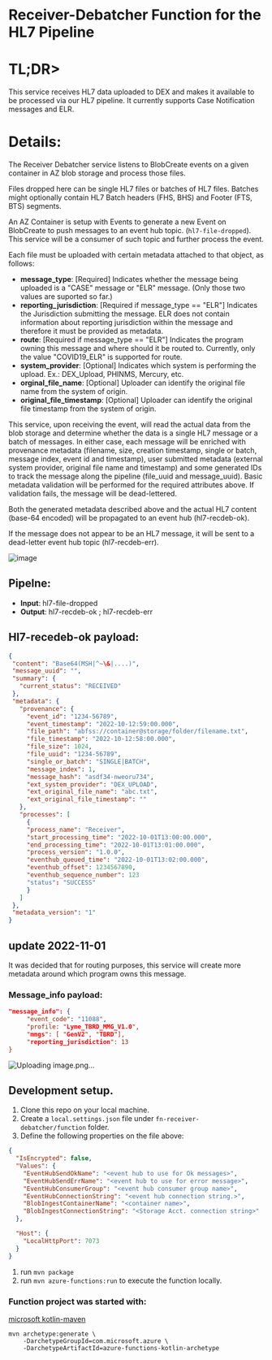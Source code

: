 
# Receiver-Debatcher Function for the HL7 Pipeline

# TL;DR>

This service receives HL7 data uploaded to DEX and makes it available to be processed via our HL7 pipeline. It currently supports Case Notification messages and ELR.
	
	
# Details:
The Receiver Debatcher service listens to BlobCreate events on a given container in AZ blob storage and process those files.

Files dropped here can be single HL7 files or batches of HL7 files. Batches might optionally contain HL7 Batch headers (FHS, BHS) and Footer (FTS, BTS) segments.

An AZ Container is setup with Events to generate a new Event on BlobCreate to push messages to an event hub topic. (<code>hl7-file-dropped</code>). This service will be a consumer of such topic and further process the event.

Each file must be uploaded with certain metadata attached to that object, as follows:
- **message_type**: [Required] Indicates whether the message being uploaded is a "CASE" message or "ELR" message. (Only those two values are suported so far.)
- **reporting_jurisdiction**: [Required if message_type == "ELR"] Indicates the Jurisdiction submitting the message. ELR does not contain information about reporting jurisdiction within the message and therefore it must be provided as metadata.
- **route**: [Required if message_type == "ELR"] Indicates the program owning this message and where should it be routed to. Currently, only the value "COVID19_ELR"  is supported for route.
- **system_provider**: [Optional] Indicates which system is performing the upload. Ex.: DEX_Upload, PHINMS, Mercury, etc.
- **orginal_file_name**: [Optional] Uploader can identify the original file name from the system of origin.
- **original_file_timestamp**: [Optional] Uploader can identify the original file timestamp from the system of origin.

This service, upon receiving the event, will read the actual data from the blob storage and determine whether the data is a single HL7 message or a batch of messages. In either case, each message will be enriched with provenance metadata (filename, size, creation timestamp, single or batch,  message index, event id and timestamp), user submitted metadata (external system provider, original file name and timestamp) and some generated IDs to track the message along the pipeline (file_uuid and message_uuid). 
Basic metadata validation will be performed for the required attributes above. If validation fails, the message will be dead-lettered.

Both the generated metadata described above and the actual HL7 content (base-64 encoded) will be propagated to an event hub (hl7-recdeb-ok).

If the message does not appear to be an HL7 message, it will be sent to a dead-letter event hub topic (hl7-recdeb-err).

![image](https://user-images.githubusercontent.com/3239945/205654635-4645456f-f706-48ff-9ced-49443407045a.png)


## Pipelne:

* **Input**: hl7-file-dropped
* **Output**: hl7-recdeb-ok ; hl7-recdeb-err

## Hl7-recedeb-ok payload:

``` json
{
 "content": "Base64(MSH|^~\&|....)",
 "message_uuid": "",
 "summary": {
   "current_status": "RECEIVED"
 },
 "metadata": {
   "provenance": {
     "event_id": "1234-56789",
     "event_timestamp": "2022-10-12:59:00.000",
     "file_path": "abfss://container@storage/folder/filename.txt",
     "file_timestamp": "2022-10-12:58:00.000",
     "file_size": 1024,
     "file_uuid": "1234-56789",
     "single_or_batch": "SINGLE|BATCH",
     "message_index": 1,
     "message_hash": "asdf34-nweoru734",
     "ext_system_provider": "DEX_UPLOAD",
     "ext_original_file_name": "abc.txt",
     "ext_original_file_timestamp": ""
   },
   "processes": [
     {
     "process_name": "Receiver",
     "start_processing_time": "2022-10-01T13:00:00.000",
     "end_processing_time": "2022-10-01T13:01:00.000",
     "process_version": "1.0.0",
     "eventhub_queued_time": "2022-10-01T13:02:00.000",
     "eventhub_offset": 1234567890,
     "eventhub_sequence_number": 123
     "status": "SUCCESS"
     }
   ]
 },
 "metadata_version": "1"
}
``` 

## update 2022-11-01
It was decided that for routing purposes, this service will create more metadata around which program owns this message.

### Message_info payload:

```json
"message_info": {
     "event_code": "11088",
     "profile: "Lyme_TBRD_MMG_V1.0", 
     "mmgs": [ "GenV2", "TBRD"],
     "reporting_jurisdiction": 13
}
```
![Uploading image.png…]()


## Development setup.

1. Clone this repo on your local machine.
1. Create a <code>local.settings.json</code> file under <code>fn-receiver-debatcher/function</code> folder. 
1. Define the following properties on the file above:
```json
{
  "IsEncrypted": false,
  "Values": {
    "EventHubSendOkName": "<event hub to use for Ok messages>",
    "EventHubSendErrName": "<event hub to use for error message>",
    "EventHubConsumerGroup": "<event hub consumer group name>",
    "EventHubConnectionString": "<event hub connection string.>",
    "BlobIngestContainerName": "<container name>",
    "BlobIngestConnectionString": "<Storage Acct. connection string>"
  },

  "Host": {
    "LocalHttpPort": 7073
  }
}
```

1. run <code>mvn package</code>
1. run <code>mvn azure-functions:run</code> to execute the function locally.

### Function project was started with:

[microsoft kotlin-maven](https://docs.microsoft.com/en-us/azure/azure-functions/functions-create-first-kotlin-maven?tabs=bash )

```
mvn archetype:generate \
    -DarchetypeGroupId=com.microsoft.azure \
    -DarchetypeArtifactId=azure-functions-kotlin-archetype
```
